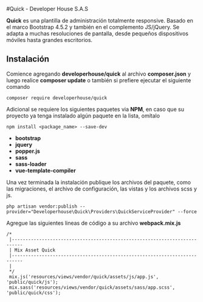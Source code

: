 #Quick - Developer House S.A.S

**Quick** es una plantilla de administración totalmente responsive. Basado en el marco Bootstrap 4.5.2 y también en el complemento JS/jQuery. Se adapta a muchas resoluciones de pantalla, desde pequeños dispositivos móviles hasta grandes escritorios.
                
## Instalación
Comience agregando **developerhouse/quick** al archivo **composer.json** y luego realice **composer update** o también si prefiere ejecutar el siguiente comando 

``` 
composer require developerhouse/quick
```

Adicional se requiere los siguientes paquetes via **NPM**, en caso que su proyecto ya tenga instalado algún paquete en la lista, omítalo

``` 
npm install <package_name> --save-dev
```
* __bootstrap__
* __jquery__
* __popper.js__
* __sass__
* __sass-loader__
* __vue-template-compiler__

Una vez terminada la instalación publique los archivos del paquete, como las migraciones, el archivo de configuración, las vistas y los archivos scss y js.
``` 
php artisan vendor:publish --provider="Developerhouse\Quick\Providers\QuickServiceProvider" --force
```

Agregue las siguientes lineas de código a su archivo **webpack.mix.js** 
``` 
/*
 |--------------------------------------------------------------------------
 | Mix Asset Quick
 |--------------------------------------------------------------------------
 |
 */
 mix.js('resources/views/vendor/quick/assets/js/app.js', 'public/quick/js');
 mix.sass('resources/views/vendor/quick/assets/sass/app.scss', 'public/quick/css');
```